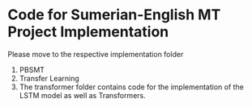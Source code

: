 # Code for Sumerian-English MT Project Implementation

Please move to the respective implementation folder
1. PBSMT
2. Transfer Learning
3. The transformer folder contains code for the implementation of the LSTM model as well as Transformers.